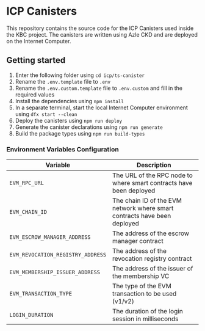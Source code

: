 # ICP Canisters
This repository contains the source code for the ICP Canisters used inside the KBC project. The canisters are written using Azle CKD and are deployed on the Internet Computer.

## Getting started
1. Enter the following folder using `cd icp/ts-canister`
2. Rename the `.env.template` file to `.env`
3. Rename the `.env.custom.template` file to `.env.custom` and fill in the required values
4. Install the dependencies using `npm install`
5. In a separate terminal, start the local Internet Computer environment using `dfx start --clean`
6. Deploy the canisters using `npm run deploy`
7. Generate the canister declarations using `npm run generate`
8. Build the package types using `npm run build-types`

### Environment Variables Configuration
| Variable                          | Description                                                                                             |
|-----------------------------------|---------------------------------------------------------------------------------------------------------|
| `EVM_RPC_URL`                     | The URL of the RPC node to where smart contracts have been deployed                                     |
| `EVM_CHAIN_ID`                    | The chain ID of the EVM network where smart contracts have been deployed                                |
| `EVM_ESCROW_MANAGER_ADDRESS`      | The address of the escrow manager contract                                                              |
| `EVM_REVOCATION_REGISTRY_ADDRESS` | The address of the revocation registry contract                                                         |
| `EVM_MEMBERSHIP_ISSUER_ADDRESS`   | The address of the issuer of the membership VC                                                          |
| `EVM_TRANSACTION_TYPE`            | The type of the EVM transaction to be used (v1/v2)                                                      |
| `LOGIN_DURATION`                  | The duration of the login session in milliseconds                                                       |

